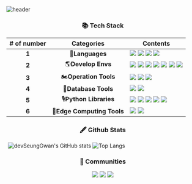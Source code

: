 ![header](https://capsule-render.vercel.app/api?type=waving&color=timeGradient&height=300&section=header&text=devSeungGwan&fontSize=70&animation=fadeIn&desc=Github&descAlignY=30&reversal=true)

<div align='center'>
	<h3>
        📚 Tech Stack
    </h3>
</div>


| # of number |        Categories         | Contents                                                     |
| :---------: | :-----------------------: | ------------------------------------------------------------ |
|    **1**    |      🎨**Languages**       | <img src="https://img.shields.io/badge/Python-3776AB?style=flat-square&logo=python&logoColor=white"/> <img src="https://img.shields.io/badge/Java-007396?style=flat-square&logo=Java&logoColor=white"/>  <img src="https://img.shields.io/badge/CSharp-239120?style=flat-square&logo=csharp&logoColor=white"/> <img src="https://img.shields.io/badge/R-276DC3?style=flat-square&logo=R&logoColor=white"/> |
|    **2**    |     🌎**Develop Envs**     | <img src="https://img.shields.io/badge/VSCODE-007ACC?style=flat-square&logo=Visual%20Studio%20Code&logoColor=white"/> <img src="https://img.shields.io/badge/Git-F05032?style=flat-square&logo=Git&logoColor=white"/> <img src="https://img.shields.io/badge/Github-181717?style=flat-square&logo=GitHub&logoColor=white"/> <img src="https://img.shields.io/badge/Teams-6264A7?style=flat-square&logo=Microsoft%20Teams&logoColor=white"/> <img src="https://img.shields.io/badge/Sharepoint-0078D4?style=flat-square&logo=Microsoft%20SharePoint&logoColor=white"/> <img src="https://img.shields.io/badge/WSL-4D4D4D?style=flat-square&logo=Windows%20Terminal&logoColor=white"/> <img src="https://img.shields.io/badge/ubuntu-E95420?style=flat-square&logo=Ubuntu&logoColor=white"/> |
|    **3**    |   🏍**Operation Tools**    | <img src="https://img.shields.io/badge/Docker-2496ED?style=flat-square&logo=Docker&logoColor=white"/> <img src="https://img.shields.io/badge/Kubernetes-326CE5?style=flat-square&logo=Kubernetes&logoColor=white"/> <img src="https://img.shields.io/badge/AWS%20EC2-232F3E?style=flat-square&logo=Amazon%20AWS&logoColor=white"/> |
|    **4**    |    🧮**Database Tools**    | <img src="https://img.shields.io/badge/Apache%20Spark-E25A1C?style=flat-square&logo=Apache%20Spark&logoColor=white"/> <img src="https://img.shields.io/badge/MySQL-4479A1?style=flat-square&logo=MySQL&logoColor=white"/> |
|    **5**    |   🎙**Python Libraries**   | <img src="https://img.shields.io/badge/Keras-D00000?style=flat-square&logo=Keras&logoColor=white"/> <img src="https://img.shields.io/badge/Pytorch-EE4C2C?style=flat-square&logo=Pytorch&logoColor=white"/> <img src="https://img.shields.io/badge/Scikit%20Learn-F7931E?style=flat-square&logo=scikit-learn&logoColor=white"/> <img src="https://img.shields.io/badge/Jupyter-F37626?style=flat-square&logo=Jupyter&logoColor=white"/> <img src="https://img.shields.io/badge/Numpy-013243?style=flat-square&logo=Numpy&logoColor=white"/> |
|    **6**    | 🚥**Edge Computing Tools** | <img src="https://img.shields.io/badge/Nvidia%20Jetson-76B900?style=flat-square&logo=Nvidia&logoColor=white"/> <img src="https://img.shields.io/badge/ZED-0f0f11?style=flat-square&logo=&logoColor=white"/> |

<div align='center'>
	<h3>
        🖋 Github Stats
    </h3>
</div>

​    ![devSeungGwan's GitHub stats](https://github-readme-stats.vercel.app/api?username=devSeungGwan&show_icons=True&count_private=true&theme=dracula&hide_rank=true&hide_title=true) ![Top Langs](https://github-readme-stats.vercel.app/api/top-langs/?username=devSeungGwan&theme=dracula&layout=compact)

<div align='center'>
	<h3>
        👀 Communities
    </h3>
    <a href="https://velog.io/@devSeungGwan"><img src="https://img.shields.io/badge/velog-1DBF73?style=flat-square&logo=Vimeo&logoColor=white"/></a>
    <a href="https://www.rocketpunch.com/@devSeungGwan"><img src="https://img.shields.io/badge/Rocket Punch-4d62fe?style=flat-square&logo=&logoColor=white"/></a>
    <a href="https://solved.ac/profile/gtr7852"><img src="https://img.shields.io/badge/solved.ac-17ce3a?style=flat-square&logo=&logoColor=white"/></a>
</div>
